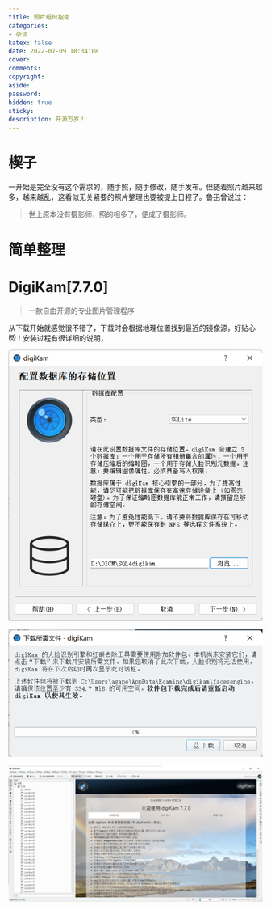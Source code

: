 ```yaml
---
title: 照片组织指南
categories:
- 杂谈
katex: false
date: 2022-07-09 18:34:08
cover: 
comments:
copyright:
aside:
password:
hidden: true
sticky:
description: 开源万岁！
---
```


# 楔子

一开始是完全没有这个需求的，随手照，随手修改，随手发布。但随着照片越来越多，越来越乱，这看似无关紧要的照片整理也要被提上日程了。~~鲁迅~~曾说过：

> 世上原本没有摄影师，照的相多了，便成了摄影师。

# 简单整理



# DigiKam[7.7.0]

> 一款自由开源的专业图片管理程序

从下载开始就感觉很不错了，下载时会根据地理位置找到最近的镜像源，好贴心😻！安装过程有很详细的说明，

![安装|数据库配置](../../images/20220609/image-20220806163436135.png)

![安装|人脸识别组件](../../images/20220609/image-20220806163647856.png)

![主界面](../../images/20220609/image-20220806164022535.png)